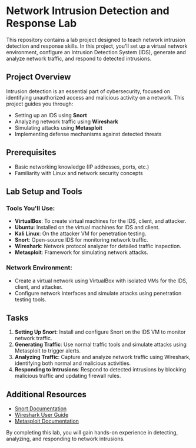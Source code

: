 # Network Intrusion Detection and Response Lab

This repository contains a lab project designed to teach network intrusion detection and response skills. In this project, you'll set up a virtual network environment, configure an Intrusion Detection System (IDS), generate and analyze network traffic, and respond to detected intrusions.

## Project Overview

Intrusion detection is an essential part of cybersecurity, focused on identifying unauthorized access and malicious activity on a network. This project guides you through:
- Setting up an IDS using **Snort**
- Analyzing network traffic using **Wireshark**
- Simulating attacks using **Metasploit**
- Implementing defense mechanisms against detected threats

## Prerequisites

- Basic networking knowledge (IP addresses, ports, etc.)
- Familiarity with Linux and network security concepts

## Lab Setup and Tools

### Tools You'll Use:
- **VirtualBox**: To create virtual machines for the IDS, client, and attacker.
- **Ubuntu**: Installed on the virtual machines for IDS and client.
- **Kali Linux**: On the attacker VM for penetration testing.
- **Snort**: Open-source IDS for monitoring network traffic.
- **Wireshark**: Network protocol analyzer for detailed traffic inspection.
- **Metasploit**: Framework for simulating network attacks.

### Network Environment:
- Create a virtual network using VirtualBox with isolated VMs for the IDS, client, and attacker.
- Configure network interfaces and simulate attacks using penetration testing tools.

## Tasks

1. **Setting Up Snort**: Install and configure Snort on the IDS VM to monitor network traffic.
2. **Generating Traffic**: Use normal traffic tools and simulate attacks using Metasploit to trigger alerts.
3. **Analyzing Traffic**: Capture and analyze network traffic using Wireshark, identifying both normal and malicious activities.
4. **Responding to Intrusions**: Respond to detected intrusions by blocking malicious traffic and updating firewall rules.

## Additional Resources
- [Snort Documentation](https://www.snort.org)
- [Wireshark User Guide](https://www.wireshark.org/docs/)
- [Metasploit Documentation](https://www.metasploit.com)

By completing this lab, you will gain hands-on experience in detecting, analyzing, and responding to network intrusions.
